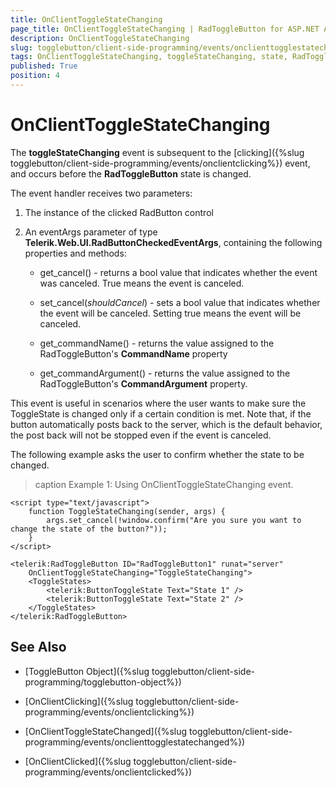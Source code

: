 ```yaml
---
title: OnClientToggleStateChanging
page_title: OnClientToggleStateChanging | RadToggleButton for ASP.NET AJAX Documentation
description: OnClientToggleStateChanging
slug: togglebutton/client-side-programming/events/onclienttogglestatechanging
tags: OnClientToggleStateChanging, toggleStateChanging, state, RadToggleButton, event, client-side
published: True
position: 4
---
```


# OnClientToggleStateChanging

The **toggleStateChanging** event is subsequent to the [clicking]({%slug togglebutton/client-side-programming/events/onclientclicking%}) event, and occurs before the **RadToggleButton** state is changed.

The event handler receives two parameters:

1. The instance of the clicked RadButton control

1. An eventArgs parameter of type **Telerik.Web.UI.RadButtonCheckedEventArgs**, containing the following properties and methods:

	* get_cancel() - returns a bool value that indicates whether the event was canceled. True means the event is canceled.

	* set_cancel(*shouldCancel*) - sets a bool value that indicates whether the event will be canceled. Setting true means the event will be canceled.

	* get_commandName() - returns the value assigned to the RadToggleButton's **CommandName** property

	* get_commandArgument() - returns the value assigned to the RadToggleButton's **CommandArgument** property.

This event is useful in scenarios where the user wants to make sure the ToggleState is changed only if a certain condition is met. Note that, if the button automatically posts back to the server, which is the default behavior, the post back will not be stopped even if the event is canceled.

The following example asks the user to confirm whether the state to be changed.

>caption Example 1: Using OnClientToggleStateChanging event.

````ASP.NET
<script type="text/javascript">
    function ToggleStateChanging(sender, args) {
        args.set_cancel(!window.confirm("Are you sure you want to change the state of the button?"));
    }
</script>

<telerik:RadToggleButton ID="RadToggleButton1" runat="server"
    OnClientToggleStateChanging="ToggleStateChanging">
    <ToggleStates>
        <telerik:ButtonToggleState Text="State 1" />
        <telerik:ButtonToggleState Text="State 2" />
    </ToggleStates>
</telerik:RadToggleButton>
````


## See Also

* [ToggleButton Object]({%slug togglebutton/client-side-programming/togglebutton-object%})

* [OnClientClicking]({%slug togglebutton/client-side-programming/events/onclientclicking%})

* [OnClientToggleStateChanged]({%slug togglebutton/client-side-programming/events/onclienttogglestatechanged%})

* [OnClientClicked]({%slug togglebutton/client-side-programming/events/onclientclicked%})
